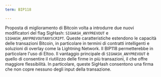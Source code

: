 ```yaml
---
term: BIP118

---
```

Proposta di miglioramento di Bitcoin volta a introdurre due nuovi modificatori del flag SigHash: `SIGHASH_ANYPREVOUT` e `SIGHASH_ANYPREVOUTANYSCRIPT`. Queste caratteristiche estendono le capacità delle transazioni Bitcoin, in particolare in termini di contratti intelligenti e soluzioni di overlay come la Lightning Network. Il BIP118 permetterebbe in particolare l'uso di Eltoo. Il vantaggio principale di `SIGHASH_ANYPREVOUT` è quello di consentire il riutilizzo delle firme in più transazioni, il che offre maggiore flessibilità. In particolare, queste SigHash consentono una firma che non copre nessuno degli input della transazione.